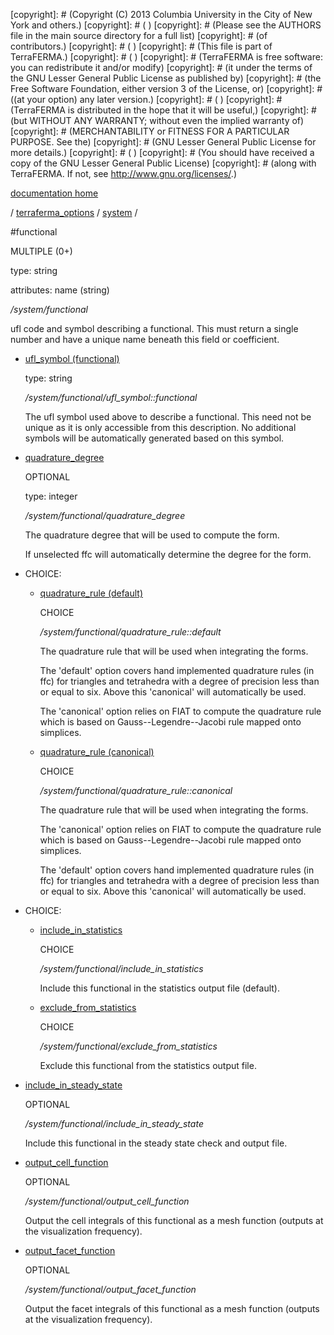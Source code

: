 [copyright]: # (Copyright (C) 2013 Columbia University in the City of New York and others.)
[copyright]: # ( )
[copyright]: # (Please see the AUTHORS file in the main source directory for a full list)
[copyright]: # (of contributors.)
[copyright]: # ( )
[copyright]: # (This file is part of TerraFERMA.)
[copyright]: # ( )
[copyright]: # (TerraFERMA is free software: you can redistribute it and/or modify)
[copyright]: # (it under the terms of the GNU Lesser General Public License as published by)
[copyright]: # (the Free Software Foundation, either version 3 of the License, or)
[copyright]: # ((at your option) any later version.)
[copyright]: # ( )
[copyright]: # (TerraFERMA is distributed in the hope that it will be useful,)
[copyright]: # (but WITHOUT ANY WARRANTY; without even the implied warranty of)
[copyright]: # (MERCHANTABILITY or FITNESS FOR A PARTICULAR PURPOSE. See the)
[copyright]: # (GNU Lesser General Public License for more details.)
[copyright]: # ( )
[copyright]: # (You should have received a copy of the GNU Lesser General Public License)
[copyright]: # (along with TerraFERMA. If not, see <http://www.gnu.org/licenses/>.)

[documentation home](Documentation)

/ [terraferma_options](../../terraferma_options) / [system](../system) /

#functional

MULTIPLE (0+) 

type: string

attributes: name (string) 

*/system/functional*

ufl code and symbol describing a functional.  This must return a single number and have a unique name beneath this field or coefficient.

* [ufl_symbol (functional)](functional/ufl_symbol__functional "child")

    type: string

    */system/functional/ufl_symbol::functional*

    The ufl symbol used above to describe a functional.  This need not be unique as it is only accessible
    from this description.  No additional symbols will be automatically generated based on this symbol.

* [quadrature_degree](functional/quadrature_degree "child")

    OPTIONAL 

    type: integer

    */system/functional/quadrature_degree*

    The quadrature degree that will be used to compute the form.
    
    If unselected ffc will automatically determine the degree for the form.

* CHOICE:
    * [quadrature_rule (default)](functional/quadrature_rule__default "child")

        CHOICE 

        */system/functional/quadrature_rule::default*

        The quadrature rule that will be used when integrating the forms.
        
        The 'default' option covers hand implemented quadrature rules (in ffc) for triangles and tetrahedra with a degree of
        precision less than or equal to six.  Above this 'canonical' will automatically be used.
        
        The 'canonical' option relies on FIAT to compute the quadrature rule which is based on Gauss--Legendre--Jacobi rule mapped
        onto simplices.

    * [quadrature_rule (canonical)](functional/quadrature_rule__canonical "child")

        CHOICE 

        */system/functional/quadrature_rule::canonical*

        The quadrature rule that will be used when integrating the forms.
        
        The 'canonical' option relies on FIAT to compute the quadrature rule which is based on Gauss--Legendre--Jacobi rule mapped
        onto simplices.
        
        The 'default' option covers hand implemented quadrature rules (in ffc) for triangles and tetrahedra with a degree of
        precision less than or equal to six.  Above this 'canonical' will automatically be used.

* CHOICE:
    * [include_in_statistics](functional/include_in_statistics "child")

        CHOICE 

        */system/functional/include_in_statistics*

        Include this functional in the statistics output file (default).

    * [exclude_from_statistics](functional/exclude_from_statistics "child")

        CHOICE 

        */system/functional/exclude_from_statistics*

        Exclude this functional from the statistics output file.

* [include_in_steady_state](functional/include_in_steady_state "child")

    OPTIONAL 

    */system/functional/include_in_steady_state*

    Include this functional in the steady state check and output file.

* [output_cell_function](functional/output_cell_function "child")

    OPTIONAL 

    */system/functional/output_cell_function*

    Output the cell integrals of this functional as a mesh function (outputs at the visualization frequency).

* [output_facet_function](functional/output_facet_function "child")

    OPTIONAL 

    */system/functional/output_facet_function*

    Output the facet integrals of this functional as a mesh function (outputs at the visualization frequency).

[autogenerated]: # (This file was automatically generated from the schema file:/home/cwilson/repos/github/TerraFERMA/TerraFERMA/buckettools/schemas/system.rng.)


